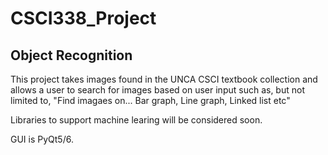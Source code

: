 # CSCI338_Project
## Object Recognition

This project takes images found in the UNCA CSCI textbook collection and allows a user to search for images based on user input such as, but not limited to, 
"Find imagaes on... Bar graph, Line graph, Linked list etc"


Libraries to support machine learing will be considered soon.

GUI is PyQt5/6.

